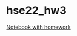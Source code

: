 # hse22_hw3
[Notebook with homework](https://colab.research.google.com/drive/1JBtHOF8905EoKH6UrkVBpUN3RiNmjIkb?usp=sharing)
